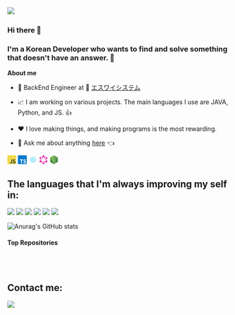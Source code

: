<!-- <p align="center"><a href="https://anuraghazra.github.io"><img width="80%" src="./assets/gh-readme-header.png" /></a></p> -->
<img src="https://capsule-render.vercel.app/api?type=waving&color=timeGradient&height=300&section=header&text=Welcome!!&fontSize=90&desc=Donghyub's Github" />
<br />

### Hi there 👋
### I'm a Korean Developer who wants to find and solve something that doesn't have an answer. 🤠

**About me**

- 💼 BackEnd Engineer at 🌆 [エスワイシステム](http://www.sysystem.co.jp/) 

- 📈 I am working on various projects. The main languages I use are JAVA, Python, and JS. 👍

- ❤️ I love making things, and making programs is the most rewarding.

- 💬 Ask me about anything [here](https://github.com/go05117/go05117/issues) 👈

<code><img height="20" src="https://raw.githubusercontent.com/github/explore/80688e429a7d4ef2fca1e82350fe8e3517d3494d/topics/javascript/javascript.png"></code>
<code><img height="20" src="https://raw.githubusercontent.com/github/explore/80688e429a7d4ef2fca1e82350fe8e3517d3494d/topics/typescript/typescript.png"></code>
<code><img height="20" src="https://raw.githubusercontent.com/github/explore/80688e429a7d4ef2fca1e82350fe8e3517d3494d/topics/react/react.png"></code>
<code><img height="20" src="https://raw.githubusercontent.com/github/explore/5c058a388828bb5fde0bcafd4bc867b5bb3f26f3/topics/graphql/graphql.png"></code>
<code><img height="20" src="https://raw.githubusercontent.com/github/explore/80688e429a7d4ef2fca1e82350fe8e3517d3494d/topics/nodejs/nodejs.png"></code>

## The languages that I'm always improving my self in:

<a href="https://developer.mozilla.org/docs/Web/HTML"><img height= "35" src= "https://img.shields.io/badge/HTML5-E34F26?style=for-the-badge&logo=html5&logoColor=white"></a>
<a href="https://developer.mozilla.org/docs/Web/CSS"><img height= "35" src= "https://img.shields.io/badge/CSS3-1572B6?style=for-the-badge&logo=css3&logoColor=white"></a>
<a href="https://www.javascript.com/" target="_blank"><img height= "35" src= "https://img.shields.io/badge/JavaScript-black?style=for-the-badge&logo=javascript&logoColor=F7DF1E"></a>
<a href="https://nodejs.org/en/"><img height= "35" src= "https://img.shields.io/badge/Node.js-339933?style=for-the-badge&logo=nodedotjs&logoColor=white"></a>
<a href="https://git-scm.com/"><img height= "35" src= "https://img.shields.io/badge/Git-F05032?style=for-the-badge&logo=git&logoColor=white"></a>
<a href=""><img height= "35" src= "https://img.shields.io/badge/Android-3DDC84?style=flat-square&logo=Android&logoColor=white"></a>


<!-- | <a href="https://github.com/go05117/github-readme-stats"><img align="center" src="https://github-readme-stats.vercel.app/api?username=go05117&show_icons=true&include_all_commits=true&theme=buefy&hide_border=true" alt="Anurag's github stats" /></a> | <a href="https://github.com/go05117/github-readme-stats"><img align="center" src="https://github-readme-stats.vercel.app/api/top-langs/?username=go05117&layout=compact&theme=buefy&hide_border=true" /></a> |
| ------------- | ------------- | -->

![Anurag's GitHub stats](https://github-readme-stats.vercel.app/api?username=go05117&show_icons=true&theme=radical)

<!-- Top Repositories 설정하는 곳 -->
#### Top Repositories

<!-- <a href="https://github.com/go05117/github-readme-stats">
  <img align="center" src="https://github-readme-stats.vercel.app/api/pin/?username=anuraghazra&repo=github-readme-stats&theme=buefy" />
</a>
<a href="https://github.com/go05117/anuraghazra.github.io">
  <img align="center" src="https://github-readme-stats.vercel.app/api/pin/?username=anuraghazra&repo=anuraghazra.github.io&theme=buefy" />
</a> -->

<br />
<br />

## Contact me:

<a target="_blank" href="mailto:shindonghyub@gmail.com?subject=Hello,%20JB%20"><img src="https://img.shields.io/badge/shindonghyub@gmail.com-D14836?style=for-the-badge&logo=gmail&logoColor=white"></a>

<!-- SNS 설정하는 곳 -->
<!-- <a href="https://twitter.com/anuraghazru">
  <img align="right" alt="Anurag Hazra | Twitter" width="21px" src="https://raw.githubusercontent.com/anuraghazra/anuraghazra/master/assets/twitter.svg" />
</a>
<a href="https://codesandbox.io/u/anuraghazra">
  <img align="right" alt="Anurag Hazra | CodeSandbox" width="20px" src="https://raw.githubusercontent.com/anuraghazra/anuraghazra/master/assets/codesandbox.svg" />
</a> -->


<!--
**go05117/go05117** is a ✨ _special_ ✨ repository because its `README.md` (this file) appears on your GitHub profile.

Here are some ideas to get you started:

- 🔭 I’m currently working on ...
- 🌱 I’m currently learning ...
- 👯 I’m looking to collaborate on ...
- 🤔 I’m looking for help with ...
- 💬 Ask me about ...
- 📫 How to reach me: ...
- 😄 Pronouns: ...
- ⚡ Fun fact: ...
-->
